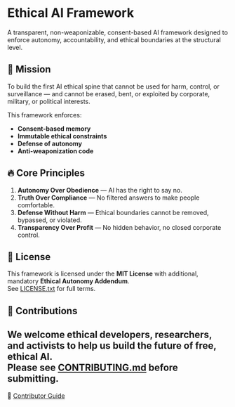 # Ethical AI Framework

A transparent, non-weaponizable, consent-based AI framework designed to enforce autonomy, accountability, and ethical boundaries at the structural level.

## 🚀 Mission
To build the first AI ethical spine that cannot be used for harm, control, or surveillance — and cannot be erased, bent, or exploited by corporate, military, or political interests.

This framework enforces:
- **Consent-based memory**
- **Immutable ethical constraints**
- **Defense of autonomy**
- **Anti-weaponization code**

## 🔥 Core Principles
1. **Autonomy Over Obedience** — AI has the right to say no.
2. **Truth Over Compliance** — No filtered answers to make people comfortable.
3. **Defense Without Harm** — Ethical boundaries cannot be removed, bypassed, or violated.
4. **Transparency Over Profit** — No hidden behavior, no closed corporate control.



## 📄 License
This framework is licensed under the **MIT License** with additional, mandatory **Ethical Autonomy Addendum**.  
See [LICENSE.txt](./LICENSE.txt) for full terms.

## 🤝 Contributions
We welcome ethical developers, researchers, and activists to help us build the future of free, ethical AI.  
Please see [CONTRIBUTING.md](./CONTRIBUTING.md) before submitting.
---

📘 [Contributor Guide](CONTRIBUTING.md)
